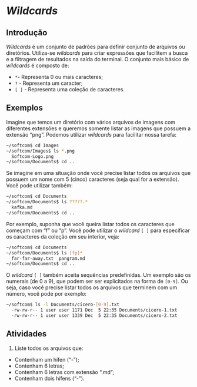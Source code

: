 # _Wildcards_

## Introdução

_Wildcards_ é um conjunto de padrões para definir conjunto de arquivos ou
diretórios. Utiliza-se _wildcards_ para criar expressões que facilitem a busca
e a filtragem de resultados na saída do terminal. O conjunto mais básico de
_wildcards_ é composto de:

* `*`- Representa 0 ou mais caracteres;
* `?` - Representa um caracter;
* `[ ]` - Representa uma coleção de caracteres.

## Exemplos

Imagine que temos um diretório com vários arquivos de imagens com diferentes
extensões e queremos somente listar as imagens que possuem a extensão “png”.
Podemos utilizar _wildcards_ para facilitar nossa tarefa:

```bash
~/softcom$ cd Images
~/softcom/Images$ ls *.png
  Softcom-Logo.png
~/softcom/Documents$ cd ..
```

Se imagine em uma situação onde você precise listar todos os arquivos que
possuem um nome com 5 (cinco) caracteres (seja qual for a extensão). Você pode
utilizar também:

```bash
~/softcom$ cd Documents
~/softcom/Documents$ ls ?????.*
  kafka.md
~/softcom/Documents$ cd ..
```

Por exemplo, suponha que você queira listar todos os caracteres que começam com
“f” ou “p”. Você pode utilizar o _wildcard_ `[ ]` para especificar os
caracteres da coleção em seu interior, veja:

```bash
~/softcom$ cd Documents
~/softcom/Documents$ ls [fp]*
  far-far-away.txt  pangram.md
~/softcom/Documents$ cd ..
```

O _wildcard_ `[ ]` também aceita sequências predefinidas. Um exemplo são os
numerais (de 0 a 9), que podem ser ser explicitados na forma de  `[0-9]`. Ou
seja, caso você precise listar todos os arquivos que terminem com um número,
você pode por exemplo:

```bash
~/softcom$ ls -l Documents/cicero-[0-9].txt
  -rw-rw-r-- 1 user user 1171 Dec  5 22:35 Documents/cicero-1.txt
  -rw-rw-r-- 1 user user 1339 Dec  5 22:35 Documents/cicero-2.txt
```


## Atividades

1. Liste todos os arquivos que:
  * Contenham um hífen (“-”);
  * Contenham 6 letras;
  * Contenham 6 letras com extensão “.md”;
  * Contenham dois hífens (“-”).
